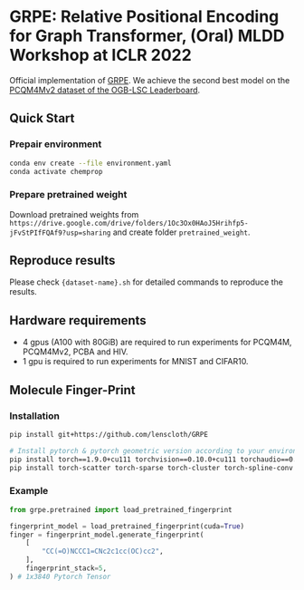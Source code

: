 # GRPE: Relative Positional Encoding for Graph Transformer, (Oral) MLDD Workshop at ICLR 2022 

Official implementation of [GRPE](https://arxiv.org/abs/2201.12787). 
We achieve the second best model on the [PCQM4Mv2 dataset of the OGB-LSC Leaderboard](https://ogb.stanford.edu/docs/lsc/leaderboards/).


## Quick Start

### Prepair environment
```bash
conda env create --file environment.yaml
conda activate chemprop
```

### Prepare pretrained weight
Download pretrained weights from ```https://drive.google.com/drive/folders/1Oc3Ox0HAoJ5Hrihfp5-jFvStPIfFQAf9?usp=sharing```
and create folder ```pretrained_weight```.


## Reproduce results

Please check ```{dataset-name}.sh``` for detailed commands to reproduce the results.


## Hardware requirements

* 4 gpus (A100 with 80GiB) are required to run experiments for PCQM4M, PCQM4Mv2, PCBA and HIV.
* 1 gpu is required to run experiments for MNIST and CIFAR10.


## Molecule Finger-Print

### Installation
```bash
pip install git+https://github.com/lenscloth/GRPE

# Install pytorch & pytorch geometric version according to your environment
pip install torch==1.9.0+cu111 torchvision==0.10.0+cu111 torchaudio==0.9.0 -f https://download.pytorch.org/whl/torch_stable.html
pip install torch-scatter torch-sparse torch-cluster torch-spline-conv torch-geometric -f https://data.pyg.org/whl/torch-1.9.0+cpu.html
```

### Example
```python
from grpe.pretrained import load_pretrained_fingerprint

fingerprint_model = load_pretrained_fingerprint(cuda=True)
finger = fingerprint_model.generate_fingerprint(
    [
        "CC(=O)NCCC1=CNc2c1cc(OC)cc2",
    ],
    fingerprint_stack=5,
) # 1x3840 Pytorch Tensor

```

